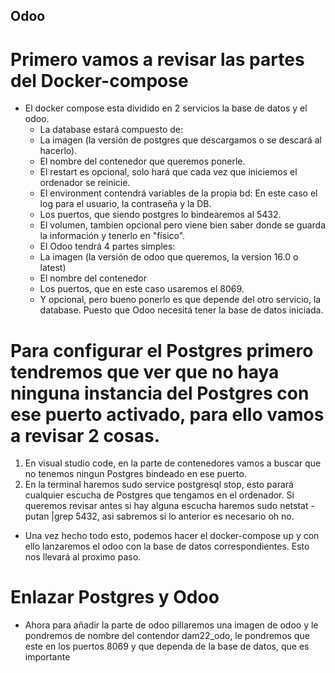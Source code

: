 ## Odoo

# Primero vamos a revisar las partes del Docker-compose

 - El docker compose esta dividido en 2 servicios la base de datos y el odoo. 
    - La database estará compuesto de:
     - La imagen (la versión de postgres que descargamos o se descará al hacerlo).
     - El nombre del contenedor que queremos ponerle.
     - El restart es opcional, solo hará que cada vez que iniciemos el ordenador se reinicie.
     - El environment contendrá variables de la propia bd: En este caso el log para el usuario, la contraseña y la DB.
     - Los puertos, que siendo postgres lo bindearemos al 5432.
     - El volumen, tambien opcional pero viene bien saber donde se guarda la información y tenerlo en "físico".
    - El Odoo tendrá 4 partes simples:
     - La imagen (la versión de odoo que queremos, la version 16.0 o latest)
     - El nombre del contenedor
     - Los puertos, que en este caso usaremos el 8069.
     - Y opcional, pero bueno ponerlo es que depende del otro servicio, la database. Puesto que Odoo necesitá tener la base de datos iniciada.

# Para configurar el Postgres primero tendremos que ver que no haya ninguna instancia del Postgres con ese puerto activado, para ello vamos a revisar 2 cosas.
 
  1. En visual studio code, en la parte de contenedores vamos a buscar que no tenemos ningun Postgres bindeado en ese puerto.
  2. En la terminal haremos sudo service postgresql stop, esto parará cualquier escucha de Postgres que tengamos en el ordenador. Si queremos revisar
     antes si hay alguna escucha haremos sudo netstat -putan |grep 5432, asi sabremos si lo anterior es necesario oh no.

 - Una vez hecho todo esto, podemos hacer el docker-compose up y con ello lanzaremos el odoo con la base de datos correspondientes. Esto nos llevará al proximo paso.

# Enlazar Postgres y Odoo
 


 - Ahora para añadir la parte de odoo pillaremos una imagen de odoo y le pondremos de nombre del contendor dam22_odo, le pondremos que este en los puertos 8069 y que dependa de la base de datos, que es importante

